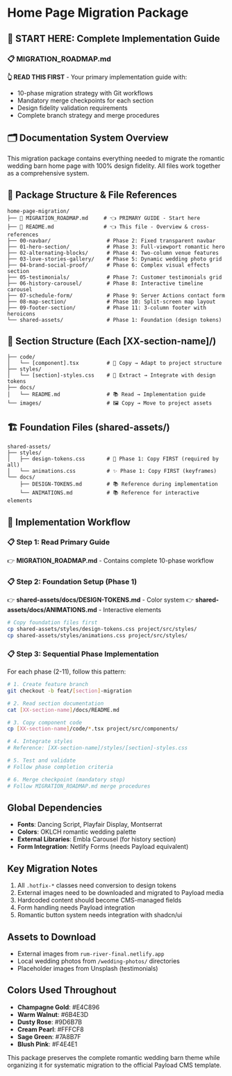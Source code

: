 # Home Page Migration Package

## 🎯 **START HERE: Complete Implementation Guide**

### **📋 MIGRATION_ROADMAP.md** 
**👆 READ THIS FIRST** - Your primary implementation guide with:
- 10-phase migration strategy with Git workflows
- Mandatory merge checkpoints for each section
- Design fidelity validation requirements
- Complete branch strategy and merge procedures

## 🗂️ Documentation System Overview
This migration package contains everything needed to migrate the romantic wedding barn home page with 100% design fidelity. All files work together as a comprehensive system.

## 📁 Package Structure & File References
```
home-page-migration/
├── 📖 MIGRATION_ROADMAP.md     # 👈 PRIMARY GUIDE - Start here
├── 📖 README.md                # 👈 This file - Overview & cross-references
├── 00-navbar/                  # Phase 2: Fixed transparent navbar
├── 01-hero-section/            # Phase 3: Full-viewport romantic hero
├── 02-alternating-blocks/      # Phase 4: Two-column venue features
├── 03-love-stories-gallery/    # Phase 5: Dynamic wedding photo grid
├── 04-brand-social-proof/      # Phase 6: Complex visual effects section
├── 05-testimonials/            # Phase 7: Customer testimonials grid
├── 06-history-carousel/        # Phase 8: Interactive timeline carousel
├── 07-schedule-form/           # Phase 9: Server Actions contact form
├── 08-map-section/             # Phase 10: Split-screen map layout
├── 09-footer-section/          # Phase 11: 3-column footer with heroicons
└── shared-assets/              # Phase 1: Foundation (design tokens)
```

## 📂 Section Structure (Each [XX-section-name]/)
```
├── code/
│   └── [component].tsx         # 📝 Copy → Adapt to project structure
├── styles/
│   └── [section]-styles.css    # 🎨 Extract → Integrate with design tokens
├── docs/
│   └── README.md               # 📚 Read → Implementation guide
└── images/                     # 🖼️ Copy → Move to project assets
```

## 🏗️ Foundation Files (shared-assets/)
```
shared-assets/
├── styles/
│   ├── design-tokens.css       # 🎨 Phase 1: Copy FIRST (required by all)
│   └── animations.css          # ✨ Phase 1: Copy FIRST (keyframes)
└── docs/
    ├── DESIGN-TOKENS.md        # 📚 Reference during implementation
    └── ANIMATIONS.md           # 📚 Reference for interactive elements
```

## 🔄 Implementation Workflow

### **📋 Step 1: Read Primary Guide**
👉 **MIGRATION_ROADMAP.md** - Contains complete 10-phase workflow

### **📋 Step 2: Foundation Setup (Phase 1)**
👉 **shared-assets/docs/DESIGN-TOKENS.md** - Color system
👉 **shared-assets/docs/ANIMATIONS.md** - Interactive elements
```bash
# Copy foundation files first
cp shared-assets/styles/design-tokens.css project/src/styles/
cp shared-assets/styles/animations.css project/src/styles/
```

### **📋 Step 3: Sequential Phase Implementation**
For each phase (2-11), follow this pattern:
```bash
# 1. Create feature branch
git checkout -b feat/[section]-migration

# 2. Read section documentation
cat [XX-section-name]/docs/README.md

# 3. Copy component code
cp [XX-section-name]/code/*.tsx project/src/components/

# 4. Integrate styles
# Reference: [XX-section-name]/styles/[section]-styles.css

# 5. Test and validate
# Follow phase completion criteria

# 6. Merge checkpoint (mandatory stop)
# Follow MIGRATION_ROADMAP.md merge procedures
```

## Global Dependencies
- **Fonts**: Dancing Script, Playfair Display, Montserrat
- **Colors**: OKLCH romantic wedding palette
- **External Libraries**: Embla Carousel (for history section)
- **Form Integration**: Netlify Forms (needs Payload equivalent)

## Key Migration Notes
1. All `.hotfix-*` classes need conversion to design tokens
2. External images need to be downloaded and migrated to Payload media
3. Hardcoded content should become CMS-managed fields
4. Form handling needs Payload integration
5. Romantic button system needs integration with shadcn/ui

## Assets to Download
- External images from `rum-river-final.netlify.app`
- Local wedding photos from `/wedding-photos/` directories
- Placeholder images from Unsplash (testimonials)

## Colors Used Throughout
- **Champagne Gold**: #E4C896
- **Warm Walnut**: #6B4E3D
- **Dusty Rose**: #9D6B7B
- **Cream Pearl**: #FFFCF8
- **Sage Green**: #7A8B7F
- **Blush Pink**: #F4E4E1

This package preserves the complete romantic wedding barn theme while organizing it for systematic migration to the official Payload CMS template.